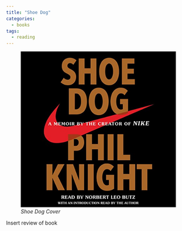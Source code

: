```yaml
---
title: "Shoe Dog"
categories:
  - books
tags:
  - reading
---
```

<figure>
  <img src="/assets/images/shoedog2.jpg" alt="Image" />
  <figcaption><em>Shoe Dog Cover</em></figcaption>
</figure>

Insert review of book
